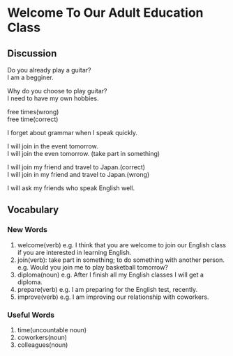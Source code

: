 # Welcome To Our Adult Education Class
## Discussion
Do you already play a guitar?  
I am a begginer.

Why do you choose to play guitar?  
I need to have my own hobbies.  

free times(wrong)  
free time(correct)  

I forget about grammar when I speak quickly.  

I will join in the event tomorrow.  
I will join the even tomorrow. (take part in something)  

I will join my friend and travel to Japan.(correct)    
I will join in my friend and travel to Japan.(wrong)  

I will ask my friends who speak English well.  


## Vocabulary
### New Words
1. welcome(verb) e.g. I think that you are welcome to join our English class if you are interested in learning English.
1. join(verb): take part in something; to do something with another person. e.g. Would you join me to play basketball tomorrow?  
1. diploma(noun) e.g. After I finish all my English classes I will get a diploma.
1. prepare(verb) e.g. I am preparing for the English test, recently.  
1. improve(verb) e.g. I am improving our relationship with coworkers.

### Useful Words
1. time(uncountable noun)
1. coworkers(noun)
1. colleagues(noun)
